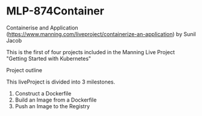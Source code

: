 # MLP-874Container
Containerise and Application (https://www.manning.com/liveproject/containerize-an-application) by Sunil Jacob

This is the first of four projects included in the Manning Live Project "Getting Started with Kubernetes"

Project outline

This liveProject is divided into 3 milestones.
1. Construct a Dockerfile
2. Build an Image from a Dockerfile
3. Push an Image to the Registry
